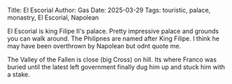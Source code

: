 Title: El Escorial
Author: Gas
Date: 2025-03-29
Tags: touristic, palace, monastry, El Escorial, Napolean

El Escorial is king Filipe II's palace. Pretty impressive palace and
grounds you can walk around. The Philipnes are named after King
Filipe. I think he may have been overthrown by Napolean but odnt quote me. 

The Valley of the Fallen is close (big Cross) on hill. Its where Franco was buried until the latest left
government finally dug him up and stuck him with a stake.
